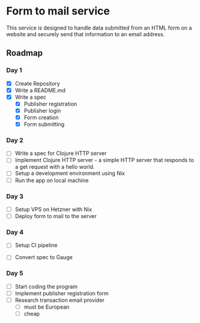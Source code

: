 # Form to mail service

This service is designed to handle data submitted from an HTML form on a website and securely send that information to an email address.

## Roadmap

### Day 1
- [x] Create Repository
- [x] Write a README.md
- [x] Write a spec
     - [x] Publisher registration
     - [x] Publisher login
     - [x] Form creation
     - [x] Form submitting

### Day 2

- [ ] Write a spec for Clojure HTTP server
- [ ] Implement Clojure HTTP server - a simple HTTP server that responds to a get request with a hello world.
- [ ] Setup a development environment using Nix
- [ ] Run the app on local machine

### Day 3

- [ ] Setup VPS on Hetzner with Nix
- [ ] Deploy form to mail to the server

### Day 4

- [ ] Setup CI pipeline
- [ ] Convert spec to Gauge


### Day 5

- [ ] Start coding the program
- [ ] Implement publisher registration form
- [ ] Research transaction email provider
    - [ ] must be European 
    - [ ] cheap
